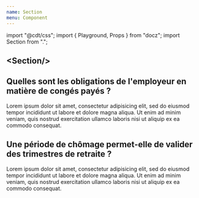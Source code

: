 ```yaml
---
name: Section
menu: Component
---
```

import "@cdt/css";
import { Playground, Props } from "docz";
import Section from ".";

## \<Section/\>

<Playground>
  <Section light>
    <h2>
      Quelles sont les obligations de l'employeur en matière de congés payés ?
    </h2>
    <div>
      Lorem ipsum dolor sit amet, consectetur adipisicing elit, sed do eiusmod
      tempor incididunt ut labore et dolore magna aliqua. Ut enim ad minim
      veniam, quis nostrud exercitation ullamco laboris nisi ut aliquip ex ea
      commodo consequat.
    </div>
  </Section>
  <Section dark>
    <h2>
      Une période de chômage permet-elle de valider des trimestres de retraite ?
    </h2>
    <div>
      <p>
        Lorem ipsum dolor sit amet, consectetur adipisicing elit, sed do eiusmod
        tempor incididunt ut labore et dolore magna aliqua. Ut enim ad minim
        veniam, quis nostrud exercitation ullamco laboris nisi ut aliquip ex ea
        commodo consequat.
      </p>
    </div>
  </Section>
</Playground>

<Props of={Section} />
